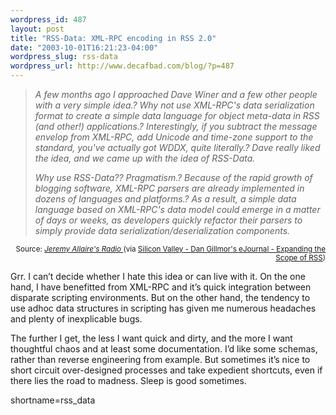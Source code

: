 ```yaml
--- 
wordpress_id: 487
layout: post
title: "RSS-Data: XML-RPC encoding in RSS 2.0"
date: "2003-10-01T16:21:23-04:00"
wordpress_slug: rss-data
wordpress_url: http://www.decafbad.com/blog/?p=487
---
```

<blockquote cite="http://radio.weblogs.com/0113297/2003/10/01.html#a236"><i><p>
A few months ago I approached Dave Winer and a few other people with a very simple idea.? Why not use XML-RPC's data serialization format to create a simple data language for object meta-data in RSS (and other!) applications.? Interestingly, if you subtract the message envelop from XML-RPC, add Unicode and time-zone support to the standard, you've actually got WDDX, quite literally.? Dave really liked the idea, and we came up with the idea of RSS-Data.
</p>
<p>
Why use RSS-Data?? Pragmatism.? Because of the rapid growth of blogging software, XML-RPC parsers are already implemented in dozens of languages and platforms.? As a result, a simple data language based on XML-RPC's data model could emerge in a matter of days or weeks, as developers quickly refactor their parsers to simply provide data serialization/deserialization components.
</p></i></blockquote><div class="credit" align="right"><small>Source: <cite><a href="http://radio.weblogs.com/0113297/2003/10/01.html#a236">Jeremy Allaire's Radio </a></cite> (via <a href="http://weblog.siliconvalley.com/column/dangillmor/archives/001383.shtml">Silicon Valley - Dan Gillmor's eJournal - Expanding the Scope of RSS</a>)</small></div>	<p>Grr. I can&#8217;t decide whether I hate this idea or can live with it.  On the one hand, I have benefitted from <span class="caps">XML</span>-RPC and it&#8217;s quick integration between disparate scripting environments.  But on the other hand, the tendency to use adhoc data structures in scripting has given me numerous headaches and plenty of inexplicable bugs.</p><p>The further I get, the less I want quick and dirty, and the more I want thoughtful chaos and at least some documentation.  I&#8217;d like some schemas, rather than reverse engineering from example.  But sometimes it&#8217;s nice to short circuit over-designed processes and take expedient shortcuts, even if there lies the road to madness.  Sleep is good sometimes.</p>
<!--more-->
shortname=rss_data
